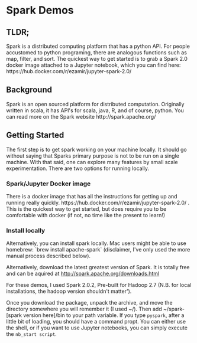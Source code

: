 <h1>Spark Demos </h1>

<h2>TLDR;</h2>
Spark is a distributed computing platform that has a python API.  For people accustomed to python programing, there are analogous functions such as map, filter, and sort.  The quickest way to get started is to grab a Spark 2.0 docker image attached to a Jupyter notebook, which you can find here: https://hub.docker.com/r/ezamir/jupyter-spark-2.0/

<h2>Background</h2>
Spark is an open sourced platform for distributed computation.  Originally written in scala, it has API's for scala, java, R, and of course, python.  You can read more on the Spark website http://spark.apache.org/

<h2>Getting Started</h2>
The first step is to get spark working on your machine locally.  It should go without saying that Sparks primary purpose is not to be run on a single machine.  With that said, one can explore many features by small scale experimentation.  There are two options for running locally.
<h3>Spark/Jupyter Docker image</h3>
There is a docker image that has all the instructions for getting up and running really quickly.  https://hub.docker.com/r/ezamir/jupyter-spark-2.0/ .  This is the quickest way to get started, but does require you to be comfortable with docker (if not, no time like the present to learn!)

<h3>Install locally</h3>
Alternatively, you can install spark locally.  Mac users might be able to use homebrew: `brew install apache-spark` (disclaimer, I've only used the more manual process described below).

Alternatively, download the latest greatest version of Spark.  It is totally free and can be aquired at http://spark.apache.org/downloads.html

For these demos, I used Spark 2.0.2, Pre-built for Hadoop 2.7 (N.B. for local installations, the hadoop version shouldn't matter').

Once you download the package, unpack the archive, and move the directory somewhere you will remember it (I used ~/).  Then add ~/spark-[spark version here]/bin to your path variable.  If you type `pyspark`, after a little bit of loading, you should have a command propt.  You can either use the shell, or if you want to use Jupyter notebooks, you can simply execute the `nb_start script`.
